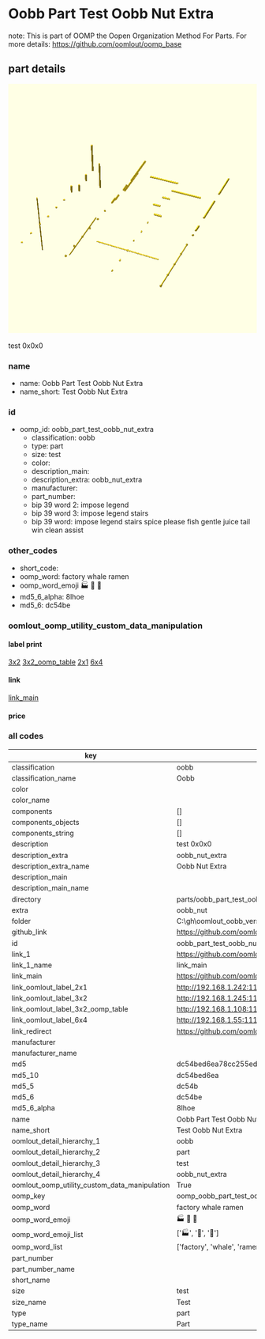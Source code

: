 # Oobb Part Test Oobb Nut Extra  

note: This is part of OOMP the Oopen Organization Method For Parts. For more details: https://github.com/oomlout/oomp_base

##  part details
  

[![](3dpr.png)](3dpr.png)

test 0x0x0



### name
* name: Oobb Part Test Oobb Nut Extra
* name_short: Test Oobb Nut Extra
### id
* oomp_id: oobb_part_test_oobb_nut_extra
  * classification: oobb
  * type: part
  * size: test
  * color: 
  * description_main: 
  * description_extra: oobb_nut_extra
  * manufacturer: 
  * part_number: 
  * bip 39 word 2: impose legend
  * bip 39 word 3: impose legend stairs
  * bip 39 word: impose legend stairs spice please fish gentle juice tail win clean assist

### other_codes
* short_code: 
* oomp_word: factory whale ramen
* oomp_word_emoji :factory: :whale: :ramen:
* md5_6_alpha: 8lhoe
* md5_6: dc54be






### oomlout_oomp_utility_custom_data_manipulation
#### label print
[3x2](http://192.168.1.245:1112/?label=oomp%208lhoe)
[3x2_oomp_table](http://192.168.1.108:1112/?label=oomp%208lhoe)
[2x1](http://192.168.1.242:1112/?label=oomp%208lhoe)
[6x4](http://192.168.1.55:1112/?label=oomp%208lhoe)    

#### link

[link_main](https://github.com/oomlout/oomlout_oobb_version_4_generated_parts/tree/main/navigation_oomp/oobb/part/test//oobb_nut_extra/part)                              

#### price







### all codes 
| key | value |  
| --- | --- |  
| classification | oobb |  
| classification_name | Oobb |  
| color |  |  
| color_name |  |  
| components | [] |  
| components_objects | [] |  
| components_string | [] |  
| description | test 0x0x0 |  
| description_extra | oobb_nut_extra |  
| description_extra_name | Oobb Nut Extra |  
| description_main |  |  
| description_main_name |  |  
| directory | parts/oobb_part_test_oobb_nut_extra |  
| extra | oobb_nut |  
| folder | C:\gh\oomlout_oobb_version_4_generated_parts\parts\oobb_part_test_oobb_nut_extra |  
| github_link | https://github.com/oomlout/oomlout_oomp_part_src/tree/main/parts/oobb_part_test_oobb_nut_extra |  
| id | oobb_part_test_oobb_nut_extra |  
| link_1 | https://github.com/oomlout/oomlout_oobb_version_4_generated_parts/tree/main/navigation_oomp/oobb/part/test//oobb_nut_extra/part |  
| link_1_name | link_main |  
| link_main | https://github.com/oomlout/oomlout_oobb_version_4_generated_parts/tree/main/navigation_oomp/oobb/part/test//oobb_nut_extra/part |  
| link_oomlout_label_2x1 | http://192.168.1.242:1112/?label=oomp%208lhoe |  
| link_oomlout_label_3x2 | http://192.168.1.245:1112/?label=oomp%208lhoe |  
| link_oomlout_label_3x2_oomp_table | http://192.168.1.108:1112/?label=oomp%208lhoe |  
| link_oomlout_label_6x4 | http://192.168.1.55:1112/?label=oomp%208lhoe |  
| link_redirect | https://github.com/oomlout/oomlout_oobb_version_4_generated_parts/tree/main/parts/oobb_test_ex_oobb_nut |  
| manufacturer |  |  
| manufacturer_name |  |  
| md5 | dc54bed6ea78cc255ed33d19a89fe38f |  
| md5_10 | dc54bed6ea |  
| md5_5 | dc54b |  
| md5_6 | dc54be |  
| md5_6_alpha | 8lhoe |  
| name | Oobb Part Test Oobb Nut Extra |  
| name_short | Test Oobb Nut Extra |  
| oomlout_detail_hierarchy_1 | oobb |  
| oomlout_detail_hierarchy_2 | part |  
| oomlout_detail_hierarchy_3 | test |  
| oomlout_detail_hierarchy_4 | oobb_nut_extra |  
| oomlout_oomp_utility_custom_data_manipulation | True |  
| oomp_key | oomp_oobb_part_test_oobb_nut_extra |  
| oomp_word | factory whale ramen |  
| oomp_word_emoji | :factory: :whale: :ramen: |  
| oomp_word_emoji_list | [':factory:', ':whale:', ':ramen:'] |  
| oomp_word_list | ['factory', 'whale', 'ramen'] |  
| part_number |  |  
| part_number_name |  |  
| short_name |  |  
| size | test |  
| size_name | Test |  
| type | part |  
| type_name | Part |  
